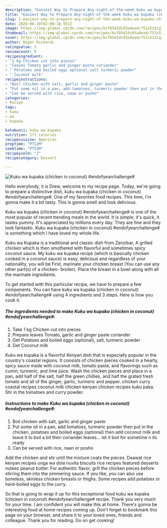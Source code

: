 ```yaml
---
description: "Easiest Way to Prepare Any-night-of-the-week Kuku wa kupaka (chicken in coconut) #endofyearchallenge#"
title: "Easiest Way to Prepare Any-night-of-the-week Kuku wa kupaka (chicken in coconut) #endofyearchallenge#"
slug: 1-easiest-way-to-prepare-any-night-of-the-week-kuku-wa-kupaka-chicken-in-coconut-endofyearchallenge
date: 2020-08-30T02:00:16.951Z
image: https://img-global.cpcdn.com/recipes/bcf85d1dc03a4ead/751x532cq70/kuku-wa-kupaka-chicken-in-coconut-endofyearchallenge-recipe-main-photo.jpg
thumbnail: https://img-global.cpcdn.com/recipes/bcf85d1dc03a4ead/751x532cq70/kuku-wa-kupaka-chicken-in-coconut-endofyearchallenge-recipe-main-photo.jpg
cover: https://img-global.cpcdn.com/recipes/bcf85d1dc03a4ead/751x532cq70/kuku-wa-kupaka-chicken-in-coconut-endofyearchallenge-recipe-main-photo.jpg
author: Roger Richards
ratingvalue: 3
reviewcount: 9
recipeingredient:
- "1 kg Chicken cut into pieces"
- "leaves Tomato garlic and ginger paste coriander"
- " Potatoes and boiled eggs optional salt turmeric powder"
- " Coconut milk"
recipeinstructions:
- "Boil chicken with salt, garlic and ginger paste"
- "Put some oil in a pan, add tomatoes, turmeric powder then put in the chicken, potatoes and boiled eggs (optional) then add coconut milk and leave it to boil a bit then coriander leaves... let it boil for sometime n its ready"
- "Can be served with rice, naan or posho"
categories:
- Recipe
tags:
- kuku
- wa
- kupaka

katakunci: kuku wa kupaka 
nutrition: 171 calories
recipecuisine: American
preptime: "PT12M"
cooktime: "PT53M"
recipeyield: "2"
recipecategory: Dessert

---
```



![Kuku wa kupaka (chicken in coconut) #endofyearchallenge#](https://img-global.cpcdn.com/recipes/bcf85d1dc03a4ead/751x532cq70/kuku-wa-kupaka-chicken-in-coconut-endofyearchallenge-recipe-main-photo.jpg)

Hello everybody, it is Drew, welcome to my recipe page. Today, we're going to prepare a distinctive dish, kuku wa kupaka (chicken in coconut) #endofyearchallenge#. One of my favorites food recipes. This time, I'm gonna make it a bit tasty. This is gonna smell and look delicious.

Kuku wa kupaka (chicken in coconut) #endofyearchallenge# is one of the most popular of recent trending meals in the world. It is simple, it's quick, it tastes yummy. It's appreciated by millions every day. They are fine and they look fantastic. Kuku wa kupaka (chicken in coconut) #endofyearchallenge# is something which I have loved my whole life.

Kuku wa Kupaka is a traditional and classic dish from Zanzibar, A grilled chicken which is then smothered with flavorful and sometimes spicy coconut sauce. My kuku wa kupaka recipe (which is basically chicken cooked in a coconut sauce) is easy, delicious and regardless of your nationality, you will be First, marinate your chicken breast (You can use any other part(s) of a chicken- broiler). Place the breast in a bowl along with all the marinate ingredients.


To get started with this particular recipe, we have to prepare a few components. You can have kuku wa kupaka (chicken in coconut) #endofyearchallenge# using 4 ingredients and 3 steps. Here is how you cook it.

<!--inarticleads1-->

##### The ingredients needed to make Kuku wa kupaka (chicken in coconut) #endofyearchallenge#:

1. Take 1 kg Chicken cut into pieces
1. Prepare leaves Tomato, garlic and ginger paste coriander
1. Get  Potatoes and boiled eggs (optional), salt, turmeric powder
1. Get  Coconut milk


Kuku wa kupaka is a flavorful Kenyan dish that is especially popular in the country&#39;s coastal regions. It consists of chicken pieces cooked in a hearty, spicy sauce made with coconut milk, tomato paste, and flavorings such as cumin, turmeric, and lime juice. Wash the chicken pieces and place in a pan, add half of the salt, half the green chillies, and half the grated fresh tomato and all of the ginger, garlic, turmeric and pepper. chicken curry coastal recipes coconut milk chicken kenyan chicken recipes kuku paka. Stir in the tomatoes and curry powder. 

<!--inarticleads2-->

##### Instructions to make Kuku wa kupaka (chicken in coconut) #endofyearchallenge#:

1. Boil chicken with salt, garlic and ginger paste
1. Put some oil in a pan, add tomatoes, turmeric powder then put in the chicken, potatoes and boiled eggs (optional) then add coconut milk and leave it to boil a bit then coriander leaves... let it boil for sometime n its ready
1. Can be served with rice, naan or posho


Add the chicken and stir until the mixture coats the pieces. Daawat rice kenyan recipes unga wa dola nuvita biscuits rice recipes featured desserts nuteez peanut butter. For authentic flavor, grill the chicken pieces before stirring them into the simmering sauce. If you like, you can also use boneless, skinless chicken breasts or thighs. Some recipes add potatoes or hard-boiled eggs to the curry. 

So that is going to wrap it up for this exceptional food kuku wa kupaka (chicken in coconut) #endofyearchallenge# recipe. Thank you very much for your time. I am confident you will make this at home. There's gonna be interesting food at home recipes coming up. Don't forget to bookmark this page on your browser, and share it to your loved ones, friends and colleague. Thank you for reading. Go on get cooking!
